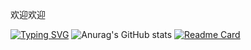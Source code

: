 欢迎欢迎
<!--
**zhaimou/zhaimou** is a ✨ _special_ ✨ repository because its `README.md` (this file) appears on your GitHub profile.

Here are some ideas to get you started:

- 🔭 I’m currently working on ...
- 🌱 I’m currently learning ...
- 👯 I’m looking to collaborate on ...
- 🤔 I’m looking for help with ...
- 💬 Ask me about ...
- 📫 How to reach me: ...
- 😄 Pronouns: ...
- ⚡ Fun fact: ...
-->

[![Typing SVG](https://readme-typing-svg.demolab.com/?lines=欢迎到zhaimou的个人主页;ONE是这样的)](https://git.io/typing-svg)
![Anurag's GitHub stats](https://github-readme-stats.vercel.app/api?username=zhaimou&show_icons=true&theme=dracula)
[![Readme Card](https://github-readme-stats.vercel.app/api/pin/?username=zhaimou&repo=github-readme-stats)](https://github.com/zhaimouf/github-readme-stats)
